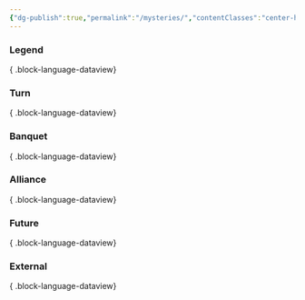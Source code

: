```yaml
---
{"dg-publish":true,"permalink":"/mysteries/","contentClasses":"center-headings red-truth red-links blue-truth","created":"2025-03-18T09:05:52.141+01:00","updated":"2025-03-27T12:54:32.352+01:00"}
---
```




### Legend


{ .block-language-dataview}

### Turn

{ .block-language-dataview}
### Banquet

{ .block-language-dataview}
### Alliance

{ .block-language-dataview}

### Future

{ .block-language-dataview}

### External

{ .block-language-dataview}